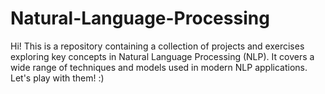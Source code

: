 # Natural-Language-Processing
Hi! This is a repository containing a collection of projects and exercises exploring key concepts in Natural Language Processing (NLP). It covers a wide range of techniques and models used in modern NLP applications. Let's play with them! :)
